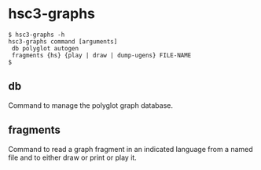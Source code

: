 # hsc3-graphs

~~~~
$ hsc3-graphs -h
hsc3-graphs command [arguments]
 db polyglot autogen
 fragments {hs} {play | draw | dump-ugens} FILE-NAME
$
~~~~

## db

Command to manage the polyglot graph database.

## fragments

Command to read a graph fragment in an indicated language from a named
file and to either draw or print or play it.
